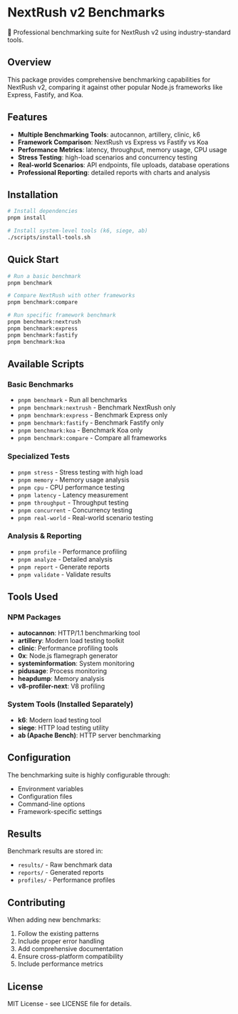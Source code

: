 # NextRush v2 Benchmarks

🚀 Professional benchmarking suite for NextRush v2 using industry-standard tools.

## Overview

This package provides comprehensive benchmarking capabilities for NextRush v2, comparing it against other popular Node.js frameworks like Express, Fastify, and Koa.

## Features

- **Multiple Benchmarking Tools**: autocannon, artillery, clinic, k6
- **Framework Comparison**: NextRush vs Express vs Fastify vs Koa
- **Performance Metrics**: latency, throughput, memory usage, CPU usage
- **Stress Testing**: high-load scenarios and concurrency testing
- **Real-world Scenarios**: API endpoints, file uploads, database operations
- **Professional Reporting**: detailed reports with charts and analysis

## Installation

```bash
# Install dependencies
pnpm install

# Install system-level tools (k6, siege, ab)
./scripts/install-tools.sh
```

## Quick Start

```bash
# Run a basic benchmark
pnpm benchmark

# Compare NextRush with other frameworks
pnpm benchmark:compare

# Run specific framework benchmark
pnpm benchmark:nextrush
pnpm benchmark:express
pnpm benchmark:fastify
pnpm benchmark:koa
```

## Available Scripts

### Basic Benchmarks

- `pnpm benchmark` - Run all benchmarks
- `pnpm benchmark:nextrush` - Benchmark NextRush only
- `pnpm benchmark:express` - Benchmark Express only
- `pnpm benchmark:fastify` - Benchmark Fastify only
- `pnpm benchmark:koa` - Benchmark Koa only
- `pnpm benchmark:compare` - Compare all frameworks

### Specialized Tests

- `pnpm stress` - Stress testing with high load
- `pnpm memory` - Memory usage analysis
- `pnpm cpu` - CPU performance testing
- `pnpm latency` - Latency measurement
- `pnpm throughput` - Throughput testing
- `pnpm concurrent` - Concurrency testing
- `pnpm real-world` - Real-world scenario testing

### Analysis & Reporting

- `pnpm profile` - Performance profiling
- `pnpm analyze` - Detailed analysis
- `pnpm report` - Generate reports
- `pnpm validate` - Validate results

## Tools Used

### NPM Packages

- **autocannon**: HTTP/1.1 benchmarking tool
- **artillery**: Modern load testing toolkit
- **clinic**: Performance profiling tools
- **0x**: Node.js flamegraph generator
- **systeminformation**: System monitoring
- **pidusage**: Process monitoring
- **heapdump**: Memory analysis
- **v8-profiler-next**: V8 profiling

### System Tools (Installed Separately)

- **k6**: Modern load testing tool
- **siege**: HTTP load testing utility
- **ab (Apache Bench)**: HTTP server benchmarking

## Configuration

The benchmarking suite is highly configurable through:

- Environment variables
- Configuration files
- Command-line options
- Framework-specific settings

## Results

Benchmark results are stored in:

- `results/` - Raw benchmark data
- `reports/` - Generated reports
- `profiles/` - Performance profiles

## Contributing

When adding new benchmarks:

1. Follow the existing patterns
2. Include proper error handling
3. Add comprehensive documentation
4. Ensure cross-platform compatibility
5. Include performance metrics

## License

MIT License - see LICENSE file for details.
